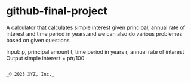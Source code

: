 # github-final-project
A calculator that calculates simple interest given principal, annual rate of interest and time period in years.and we can also do various problemes based on given questions

Input:
   p, principal amount
   t, time period in years
   r, annual rate of interest
Output
   simple interest = p*t*r/100
```

_© 2023 XYZ, Inc._
